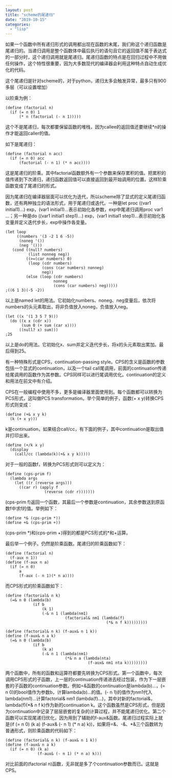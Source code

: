 ```yaml
---
layout: post
title: "scheme的尾递归"
date: "2019-10-15"
categories: 
  - "lisp"
---
```


如果一个函数中所有递归形式的调用都出现在函数的末尾，我们称这个递归函数是尾递归的。当递归调用是整个函数体中最后执行的语句且它的返回值不属于表达式的一部分时，这个递归调用就是尾递归。尾递归函数的特点是在回归过程中不用做任何操作，这个特性很重要，因为大多数现代的编译器会利用这种特点自动生成优化的代码。

这个尾递归是针对scheme的，对于python，递归太多会触发异常，最多只有900多层（可以设置增加）

以阶乘为例：

```
(define (factorial n)
  (if (= n 0) 1
      (* n (factorial (- n 1)))))
```

这个不是尾递归，每次都要保留函数的堆栈，因为callee的返回值还要继续\*n的操作才能返回caller的值。

如下是尾递归：

```
(define (factorial n acc)
  (if (= n 0) acc
      (factorial (- n 1) (* n acc))))
```

这是尾递归的阶乘。其中factorial函数额外有一个参数来保存累积的值。把累积的值传递到下次递归，递归函数返回值可以直接返回到最开始调用的位置。这样阶乘函数变成了尾递归的形式。

因为尾递归在编译器层面可以优化为迭代，所以scheme除了显式的定义尾递归函数，还有两种独立的语法形式，用于尾递归或迭代。一种是let proc ((var1 initial1)...) exp，(var1 initial1)...表示初始化各参数，exp中尾递归调用proc var1 ...；另一种是do ((var1 initial1 step1)...) exp，(var1 initial1 step1)...表示初始化各变量并定义迭代步长，exp中操作各变量。

```
(let loop
     ((numbers '(3 -2 1 6 -5))
      (noneg '())
      (neg '()))
   (cond ((null? numbers)
          (list nonneg neg))
         ((>=(car numbers) 0)
          (loop (cdr numbers)
                (cons (car numbers) nonneg)
                neg))
         (else (loop (cdr numbers)
                     nonneg
                     (cons (car numbers) neg)))))
;((6 1 3)(-5 -2))

```

以上是named let的用法。它初始化numbers、noneg、neg变量后，依次将numbers的头元素取出，将非负值放入noneg，负值放入neg。

```
(let ((x '(1 3 5 7 9)))
  (do ((x x (cdr x))
       (sum 0 (+ sum (car x))))
      ((null? x) sum)))
;25
```

以上是do的用法。它初始化x、sum并定义迭代步长，将x的头元素取出累加。最后得到25。

有一种特殊形式是CPS，continuation-passing style。CPS的含义是函数的参数包括一个显式的continuation，以及一个tail call尾调用，前面的continuation传递给尾调用的函数作为其参数。CPS同样可以进行尾调用优化。continuation的定义和用法在前文中有介绍。

CPS在一般编程中使用不多，更多是编译器里面使用到。每个函数都可以转换为PCS形式，这叫做PCS transformation。举个简单的例子，函数(+ x y)转换CPS形式则变成：

```
(define (+& x y k)
  (k (+ x y)))
```

k是continuation，如果结合call/cc，有下面的例子，其中continuation是取出值并打印出来。

```
(define (+/k x y)
  (display 
    (call/cc (lambda(k)(+& x y k)))))
```

对于一般的函数f，转换为PCS形式则可以定义为：

```
(define (cps-prim f)
  (lambda args
    (let ((r (reverse args)))
      ((car r) (apply f
                 (reverse (cdr r)))))))
```

(cps-prim f)返回一个函数，其最后一个参数是continuation，其余参数送到原函数f中求f的值。举例如下：

```
(define *& (cps-prim *))
(define +& (cps-prim +))
```

(cps-prim \*)和(cps-prim +)得到的都是PCS形式的\*和+运算。

最后举一个例子。仍然是阶乘函数。尾递归的阶乘函数如下：

```
(define (factorial n)
  (f-aux n 1))
(define (f-aux n a)
  (if (= n 0)
      a
      (f-aux (- n 1)(* n a))))
```

而CPS形式的阶乘函数如下：

```
(define (factorial& n k)
  (=& n 0 (lambda(b)
            (if b
                (k 1)
                (-& n 1 (lambda(nm1)
                          (factorial& nm1 (lambda(f)
                                            (*& n f k)))))))))

```

```
(define (factorial& n k) (f-aux& n 1 k))
(define (f-aux& n a k)
  (=& n 0 (lambda(b)
            (if b 
                (k a)
                (-& n 1 (lambda(nm1)
                          (*& n a (lambda(nta)
                                    (f-aux& nm1 nta k)))))))))

```

两个函数中，所有的函数和运算符都要先转换为CPS形式。第一个函数中，每次调用CPS形式的子函数，上一层的continuation传递进去经过包装，作为下一层嵌套的子函数的continuation参数。例如=&函数的continuation是lambda(b)...，(= n 0)的bool值作为参数b，计算lambda(b)...的值。(- n 1)的值作为nm1代入lambda(nm1)...计算factorial& nm1 (lambda(f)...)，其中对新的factorial&，lambda(f)(\*& n f k)作为新的continuation k。这个函数虽然是CPS形式，但是因为continuation中记录了层层嵌套的复杂的计算过程，并不能尾递归优化。第二个函数可以实现尾递归优化，因为用到了辅助的f-aux&函数。尾递归过程实际上就是(if (= n 0) (k a) (f-aux& (- n 1) (\* n a) k))，如果将=&、-&、\*&三个函数转为普通形式，则阶乘函数的代码如下：

```
(define (factorial& n k) (f-aux& n 1 k))
(define (f-aux& n a k)
  (if (= n 0) (k a)
              (f-aux& (- n 1) (* n a) k)))
```

对比前面的(factorial n)函数，无非就是多了个continuation参数而已。这就是CPS。

